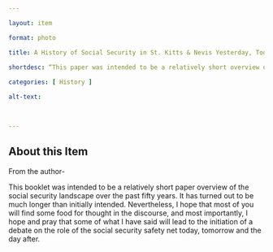 ```yaml
--- 

layout: item 

format: photo 

title: A History of Social Security in St. Kitts & Nevis Yesterday, Today, Tomorrow

shortdesc: “This paper was intended to be a relatively short overview of the social security landscape over the past fifty years.”
 
categories: [ History ]

alt-text:  

 

--- 
```


## About this Item 

From the author-

This booklet was intended to be a relatively short paper overview of the social security landscape over the past fifty years. It has turned out to be much longer than initially intended. Nevertheless, I hope that most of you will find some food for thought in the discourse, and most importantly, I hope and pray that some of what I have said will lead to the initiation of a debate on the role of the social security safety net today, tomorrow and the day after. 
